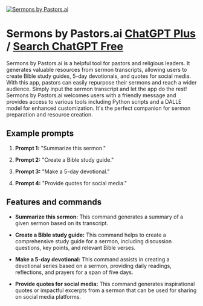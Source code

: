 
[![Sermons by Pastors.ai](https://files.oaiusercontent.com/file-T1g7jFIsK6II0MKd0IJbcVcg?se=2123-10-16T06%3A23%3A22Z&sp=r&sv=2021-08-06&sr=b&rscc=max-age%3D31536000%2C%20immutable&rscd=attachment%3B%20filename%3D07f4c726-ed3e-47fd-8a43-9b5f3ebe9a33.png&sig=lVH6msEsyWjdbMM5vviIi1ORKoeIJZzkVmN7HUtrQlk%3D)](https://chat.openai.com/g/g-eXsWqqsiz-sermons-by-pastors-ai)

# Sermons by Pastors.ai [ChatGPT Plus](https://chat.openai.com/g/g-eXsWqqsiz-sermons-by-pastors-ai) / [Search ChatGPT Free](https://gptcall.net/index.html#/?search=Sermons%20by%20Pastors.ai)

Sermons by Pastors.ai is a helpful tool for pastors and religious leaders. It generates valuable resources from sermon transcripts, allowing users to create Bible study guides, 5-day devotionals, and quotes for social media. With this app, pastors can easily repurpose their sermons and reach a wider audience. Simply input the sermon transcript and let the app do the rest! Sermons by Pastors.ai welcomes users with a friendly message and provides access to various tools including Python scripts and a DALLE model for enhanced customization. It's the perfect companion for sermon preparation and resource creation.

## Example prompts

1. **Prompt 1:** "Summarize this sermon."

2. **Prompt 2:** "Create a Bible study guide."

3. **Prompt 3:** "Make a 5-day devotional."

4. **Prompt 4:** "Provide quotes for social media."

## Features and commands

- **Summarize this sermon:** This command generates a summary of a given sermon based on its transcript.

- **Create a Bible study guide:** This command helps to create a comprehensive study guide for a sermon, including discussion questions, key points, and relevant Bible verses.

- **Make a 5-day devotional:** This command assists in creating a devotional series based on a sermon, providing daily readings, reflections, and prayers for a span of five days.

- **Provide quotes for social media:** This command generates inspirational quotes or impactful excerpts from a sermon that can be used for sharing on social media platforms.


